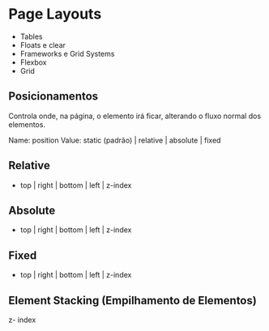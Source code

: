 # Page Layouts

- Tables
- Floats e clear
- Frameworks e Grid Systems
- Flexbox
- Grid

## Posicionamentos

Controla onde, na página, o elemento irá ficar, alterando o fluxo normal dos elementos.

Name: position
Value: static (padrão) | relative | absolute | fixed

## Relative

- top | right | bottom | left | z-index

## Absolute

- top | right | bottom | left | z-index

## Fixed

- top | right | bottom | left | z-index

## Element Stacking (Empilhamento de Elementos)

z- index